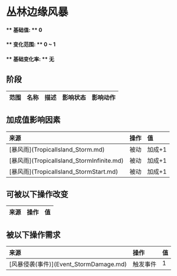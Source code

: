 # 丛林边缘风暴  
#### ** 基础值: ** 0   
#### ** 变化范围: ** 0 ~ 1  
#### ** 基础变化率: ** 无   
## 阶段  
<table class="table table-bordered"><thead><tr ><th  style="text-align:left;vertical-align:top;" >范围</th><th  style="text-align:left;vertical-align:top;" >名称</th><th  style="text-align:left;vertical-align:top;" >描述</th><th  style="text-align:left;vertical-align:top;" >影响状态</th><th  style="text-align:left;vertical-align:top;" >影响动作</th></tr></thead></tbody></table>  
  
## 加成值影响因素  
<table class="table table-bordered"><thead><tr ><th  style="text-align:left;vertical-align:top;" >来源</th><th  style="text-align:left;vertical-align:top;" >操作</th><th  style="text-align:left;vertical-align:top;" >值</th></tr></thead><tr ><td  style="text-align:left;vertical-align:top;" >[暴风雨](TropicalIsland_Storm.md)</td><td  style="text-align:left;vertical-align:top;" >被动</td><td  style="text-align:left;vertical-align:top;" >加成+1</td></tr><tr ><td  style="text-align:left;vertical-align:top;" >[暴风雨](TropicalIsland_StormInfinite.md)</td><td  style="text-align:left;vertical-align:top;" >被动</td><td  style="text-align:left;vertical-align:top;" >加成+1</td></tr><tr ><td  style="text-align:left;vertical-align:top;" >[暴风雨](TropicalIsland_StormStart.md)</td><td  style="text-align:left;vertical-align:top;" >被动</td><td  style="text-align:left;vertical-align:top;" >加成+1</td></tr></tbody></table>  
  
## 可被以下操作改变  
<table class="table table-bordered"><thead><tr ><th  style="text-align:left;vertical-align:top;" >来源</th><th  style="text-align:left;vertical-align:top;" >操作</th><th  style="text-align:left;vertical-align:top;" >值</th></tr></thead></tbody></table>  
  
## 被以下操作需求  
<table class="table table-bordered"><thead><tr ><th  style="text-align:left;vertical-align:top;" >来源</th><th  style="text-align:left;vertical-align:top;" >操作</th><th  style="text-align:left;vertical-align:top;" >值</th></tr></thead><tr ><td  style="text-align:left;vertical-align:top;" >[风暴侵袭(事件)](Event_StormDamage.md)</td><td  style="text-align:left;vertical-align:top;" >触发事件</td><td  style="text-align:left;vertical-align:top;" >1</td></tr></tbody></table>  
  


<script>document.title="丛林边缘风暴 - 卡牌生存百科 Card Survival Wiki";</script>